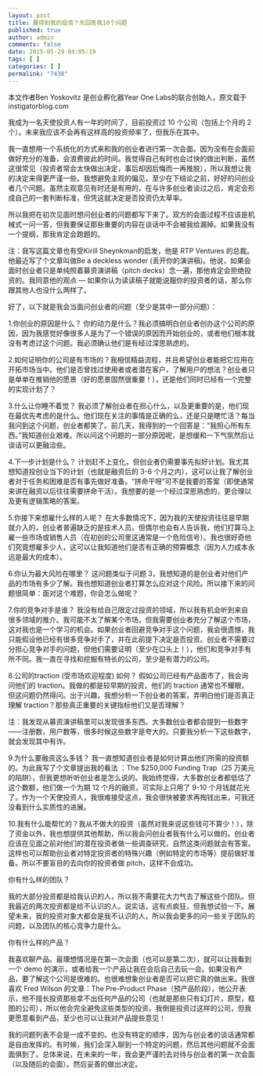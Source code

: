```yaml
---
layout: post
title: 要得到我的投资？先回答我10个问题
published: true
author: admin
comments: false
date: 2015-05-29 04:05:19
tags: [ ]
categories: [ ]
permalink: "7438"
---
```



本文作者Ben Yoskovitz 是创业孵化器Year One Labs的联合创始人，原文载于instigatorblog.com

我成为一名天使投资人有一年的时间了，目前投资过 10 个公司（包括上个月的 2 个）。未来我应该不会再有这样高的投资频率了，但我乐在其中。

我一直想用一个系统化的方式来和我的创业者进行第一次会面。因为没有在会面前做好充分的准备，会浪费彼此的时间。我觉得自己有时也会过快的做出判断，虽然这很常见（投资者常会太快做出决定，事后却因后悔而一再推脱），所以我想让我的决定来得更严谨一些。我想避免主观的偏见，至少在下结论之前，好好的问创业者几个问题。虽然主观意见有时还是有用的，在与许多创业者谈过之后，肯定会形成自己的一套判断标准，但凭这就决定是否投资仍太草率。

所以我把在初次见面时想问创业者的问题都写下来了。双方的会面过程不应该是机械式一问一答，但我要保证那些重要的内容在谈话中不会被我给漏掉。如果我没有一个提纲，那我肯定会跑题的。

注：我写这篇文章也有受Kirill Sheynkman的启发，他是 RTP Ventures 的总裁。他最近写了个文章叫做Be a deckless wonder (丢开你的演讲稿)。他说，如果会面时创业者只是单纯照着募资演讲稿（pitch decks）念一遍，那他肯定会拒绝投资的。我同意他的观点 &#8212; 如果你认为读读稿子就能说服你的投资者的话，那么你跟其他人也没什么两样了。

好了，以下就是我会当面问创业者的问题（至少是其中一部分问题）：

1.你创业的原因是什么？ 你的动力是什么？我必须搞明白创业者创办这个公司的原因，因为我感觉好像很多人是为了一个错误的原因而开始创业的，或者他们根本就没有考虑过这个问题。我必须确认他们是有经过深思熟虑的。

2.如何证明你的公司是有市场的？我相信精益流程，并且希望创业者能把它应用在开拓市场当中。他们是否曾找过使用者或者潜在客户，了解用户的想法？创业者只是单单在推销他的愿景（好的愿景固然很重要！），还是他们同时已经有一个完整的实现计划了？

3.什么让你睡不着觉？ 我必须了解创业者在担心什么，以及更重要的是，他们现在最优先考虑的是什么。他们现在关注的事情是正确的么，还是只是瞎忙活？每当我问到这个问题，创业者都笑了。前几天，我得到的一个回答是：“我担心所有东西。”我知道创业艰难。所以问这个问题的一部分原因呢，是想缓和一下气氛然后让谈话可以更融洽些。

4.下一步计划是什么？ 计划赶不上变化，但创业者仍需要事先拟好计划。我尤其想知道投创业当下的计划（也就是融资后的 3-6 个月之内），这可以让我了解创业者对于任务和困难是否有事先做好准备。“拼命干呀”可不是我要的答案（即使通常来讲在融资以后往往需要拼命干活）。我想要的是一个经过深思熟虑的，更合理以及更有逻辑策略的答案。

5.你接下来想雇什么样的人呢？ 在大多数情况下，因为我的天使投资往往是早期就介入的，创业者普遍缺乏的是技术人员。但偶尔也会有人告诉我，他们打算马上雇一些市场或销售人员（在初创的公司里这通常是一个危险信号）。我也很好奇他们究竟想雇多少人，这可以让我知道他们是否有正确的预算概念（因为人力成本永远是最大的成本）。

6.你认为最大风险在哪里？ 这问题类似于问题 3，我想知道的是创业者对他们产品的市场有多少了解。我也想知道创业者打算怎么应对这个风险。所以接下来的问题很简单：面对这个难题，你会怎么做呢？

7.你的竞争对手是谁？ 我没有给自己限定过投资的领域，所以我有机会听到来自很多领域的推介。我可能不太了解某个市场，但我需要创业者充分了解这个市场，这对我也是一个学习的机会。如果创业者回避竞争对手这个问题，我会很遗憾，我只能假设他已经有很多竞争对手了，并在此前提下决定是否投资。创业者不需要过分担心竞争对手的问题，但他们需要证明（至少在口头上！），他们和竞争对手有所不同。我一直在寻找和挖掘有特长的公司，至少是有潜力的公司。

8.公司的traction (受市场欢迎程度) 如何？ 假如公司已经有产品面市了，我会询问他们的 traction。我做的都是较早期的投资，他们的 traction 通常也不耀眼，但这问题仍然得问。出于兴趣，我想分析一下创业者的答案，弄明白他们是否真正理解 traction？那些真正重要的关键指标他们又是否理解？

注：我发现从募资演讲稿里可以发现很多东西。大多数创业者都会提到一些数字——注册数，用户数等，很多时候这些数字是夸大的。只要我分析一下这些数字，就会发现其中有诈。

9.为什么要融资这么多钱？ 我一直想知道创业者是如何计算出他们所需的投资额的。为此我写了个文章提出我的看法 ：The $250,000 Funding Trap（25 万美元的陷阱），但我更想听听创业者是怎么说的。我始终觉得，大多数创业者都低估了这个数额，他们做一个为期 12 个月的融资，可实际上只用了 9-10 个月钱就花光了。作为一个天使投资人，我很难接受这点，我会很快被要求再掏钱出来，可我还没看到什么实质性的进展。

10.我有什么能帮忙的？我从不做大的投资（虽然对我来说这些钱可不算少！），除了资金以外，我也想提供其他帮助，所以我会问创业者我有什么可以做的。创业者应该在见面之前对他们的潜在投资者做一些调查研究，自然这类问题就会有答案。这样也可以帮助创业者对特定投资者的特殊兴趣（例如特定的市场等）提前做好准备。所以不要盲目的去向你的投资者做 pitch，这样不会成功。

你有什么样的团队？

我的大部分投资都是给我认识的人，所以我不需要花大力气去了解这些个团队。但我最近的两次投资都是给不认识的人。说实话，这有点疯狂，但我想试验一下。展望未来，我的投资对象大都会是我不认识的人，所以我会更多的问一些关于团队的问题，以及团队的核心竞争力是什么。

你有什么样的产品？

我喜欢聊产品。最理想情况是在第一次会面（也可以是第二次），就可以让我看到一个 demo 的演示，或者给我一个产品让我在会后自己去玩一会。如果没有产品，要了解这个公司是很难的。也很难想象创业者是否可以把它真的做出来。我很喜欢 Fred Wilson 的文章：The Pre-Product Phase（预产品阶段），他公开表示，他不擅长投资那些拿不出任何产品的公司（也就是那些只有幻灯片，原型，框图的公司），所以他会完全避免这些类型的投资。我倒是投资过这样的公司，但我更愿意看到产品，至少也可以让我对产品提些意见！

我的问题列表不会是一成不变的。也没有特定的顺序，因为与创业者的谈话通常都是自由发挥的。有时候，我们会深入聊到一个特定的问题，然后其他问题就不会面面俱到了。总体来说，在未来的一年，我会更严谨的去对待与创业者的第一次会面（以及随后的会面）。然后妥善的做出决定。